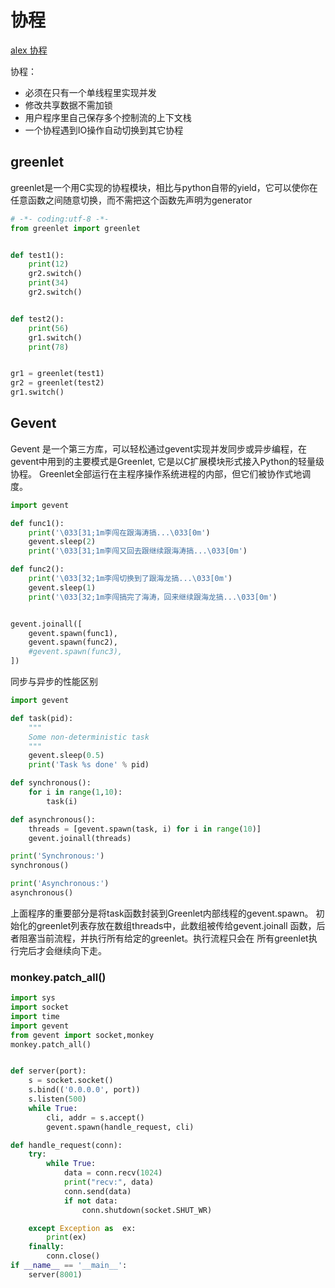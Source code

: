 # 协程

[alex 协程](http://www.cnblogs.com/alex3714/articles/5248247.html#)

协程：

* 必须在只有一个单线程里实现并发
* 修改共享数据不需加锁
* 用户程序里自己保存多个控制流的上下文栈
* 一个协程遇到IO操作自动切换到其它协程

## greenlet

greenlet是一个用C实现的协程模块，相比与python自带的yield，它可以使你在任意函数之间随意切换，而不需把这个函数先声明为generator

```python
# -*- coding:utf-8 -*-
from greenlet import greenlet


def test1():
    print(12)
    gr2.switch()
    print(34)
    gr2.switch()


def test2():
    print(56)
    gr1.switch()
    print(78)


gr1 = greenlet(test1)
gr2 = greenlet(test2)
gr1.switch()
```

## Gevent

Gevent 是一个第三方库，可以轻松通过gevent实现并发同步或异步编程，在gevent中用到的主要模式是Greenlet, 它是以C扩展模块形式接入Python的轻量级协程。 Greenlet全部运行在主程序操作系统进程的内部，但它们被协作式地调度。

```python
import gevent

def func1():
    print('\033[31;1m李闯在跟海涛搞...\033[0m')
    gevent.sleep(2)
    print('\033[31;1m李闯又回去跟继续跟海涛搞...\033[0m')

def func2():
    print('\033[32;1m李闯切换到了跟海龙搞...\033[0m')
    gevent.sleep(1)
    print('\033[32;1m李闯搞完了海涛，回来继续跟海龙搞...\033[0m')


gevent.joinall([
    gevent.spawn(func1),
    gevent.spawn(func2),
    #gevent.spawn(func3),
])
```

同步与异步的性能区别

```python
import gevent

def task(pid):
    """
    Some non-deterministic task
    """
    gevent.sleep(0.5)
    print('Task %s done' % pid)

def synchronous():
    for i in range(1,10):
        task(i)

def asynchronous():
    threads = [gevent.spawn(task, i) for i in range(10)]
    gevent.joinall(threads)

print('Synchronous:')
synchronous()

print('Asynchronous:')
asynchronous()
```

上面程序的重要部分是将task函数封装到Greenlet内部线程的gevent.spawn。 初始化的greenlet列表存放在数组threads中，此数组被传给gevent.joinall 函数，后者阻塞当前流程，并执行所有给定的greenlet。执行流程只会在 所有greenlet执行完后才会继续向下走。　　

### monkey.patch_all()

```python
import sys
import socket
import time
import gevent
from gevent import socket,monkey
monkey.patch_all()


def server(port):
    s = socket.socket()
    s.bind(('0.0.0.0', port))
    s.listen(500)
    while True:
        cli, addr = s.accept()
        gevent.spawn(handle_request, cli)

def handle_request(conn):
    try:
        while True:
            data = conn.recv(1024)
            print("recv:", data)
            conn.send(data)
            if not data:
                conn.shutdown(socket.SHUT_WR)

    except Exception as  ex:
        print(ex)
    finally:
        conn.close()
if __name__ == '__main__':
    server(8001)
```